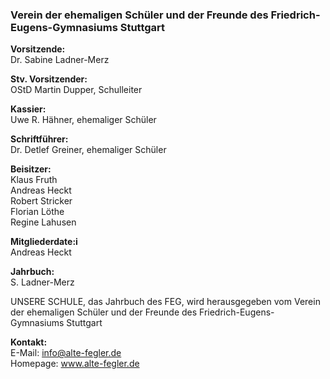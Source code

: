 ---
---

<h3>
  Verein der ehemaligen Schüler und der Freunde des Friedrich-Eugens-Gymnasiums Stuttgart
</h3>
<p>
  <b>
    Vorsitzende:
  </b>
  <br/>
  Dr. Sabine Ladner-Merz
</p>
<p>
  <b>
    Stv. Vorsitzender:
  </b>
  <br/>
  OStD Martin Dupper, Schulleiter
</p>
<p>
  <b>
    Kassier:
  </b>
  <br/>
  Uwe R. Hähner, ehemaliger Schüler
</p>
<p>
  <b>
    Schriftführer:
  </b>
  <br/>
  Dr. Detlef Greiner, ehemaliger Schüler
</p>
<p>
  <b>
    Beisitzer:
  </b>
  <br/>
  Klaus Fruth 
  <br/>
  Andreas Heckt 
  <br/>
  Robert Stricker 
  <br/>
  Florian Löthe 
  <br/>
  Regine Lahusen
</p>
<p>
  <b>
    Mitgliederdate:i
  </b>
  <br/>
  Andreas Heckt
</p>
<p>
  <b>
    Jahrbuch:
  </b>
  <br/>
  S. Ladner-Merz
</p>
<p>
  UNSERE SCHULE, das Jahrbuch des FEG, wird herausgegeben vom Verein der ehemaligen Schüler und der Freunde des Friedrich-Eugens-Gymnasiums Stuttgart
</p>
<p>
  <b>
    Kontakt:
  </b>
  <br/>
  E-Mail: 
  <a href="mailto::info@alto-fegler.de">
    <i class="fa fa-envelope">
    </i>
    info@alte-fegler.de
  </a>
  <br/>
  Homepage: 
  <a href="http://www.alte-fegler.de">
    <i class="fa fa-external-link">
    </i>
    www.alte-fegler.de
  </a>
</p>
